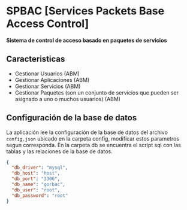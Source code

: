 # SPBAC  [Services Packets Base Access Control]

**Sistema de control de acceso basado en paquetes de servicios**

## Caracteristicas

 * Gestionar Usuarios (ABM)
 * Gestionar Aplicaciones (ABM)
 * Gestionar Servicios (ABM)
 * Gestionar Paquetes (son un conjunto de servicios que pueden ser asignado a uno o muchos usuarios) (ABM)

## Configuración de la base de datos

La aplicación lee la configuración de la base de datos del archivo `config.json` ubicado en la carpeta config, modificar estos
parametros segun corresponda.
En la carpeta db se encuentra el script sql con las tablas y las relaciones de la base de datos.

```json
{
  "db_driver": "mysql",
  "db_host": "host",
  "db_port": "3306",
  "db_name": "gorbac",
  "db_user": "root",
  "db_password": "root"
}
```
